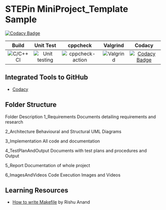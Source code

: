 # STEPin MiniProject_Template Sample

[![Codacy Badge](https://api.codacy.com/project/badge/Grade/3b20c7c3ec7f4734b42cc0d04dcf3fb2)](https://app.codacy.com/manual/stepin654321/MiniProject_Template?utm_source=github.com&utm_medium=referral&utm_content=stepin654321/MiniProject_Template&utm_campaign=Badge_Grade_Dashboard)


|Build|Unit Test|cppcheck|Valgrind|Codacy|
|:--:|:--:|:--:|:--:|:--:|
|![C/C++ CI](https://github.com/stepin654321/MiniProject_Template/workflows/C/C++%20CI/badge.svg)|![Unit testing](https://github.com/stepin654321/MiniProject_Template/workflows/Unit%20testing/badge.svg)|![cppcheck-action](https://github.com/stepin654321/MiniProject_Template/workflows/cppcheck-action/badge.svg)|![Valgrind](https://github.com/stepin654321/MiniProject_Template/workflows/Valgrind/badge.svg)|[![Codacy Badge](https://app.codacy.com/project/badge/Grade/3ac7e2a959a24fa4b5d1b9c1c886ff75)](https://www.codacy.com/manual/stepin654321/MiniProject_Template?utm_source=github.com&amp;utm_medium=referral&amp;utm_content=stepin654321/MiniProject_Template&amp;utm_campaign=Badge_Grade)|

## Integrated Tools to GitHub
*  [Codacy](https://www.codacy.com/)

## Folder Structure
Folder	Description
1_Requirements	Documents detailing requirements and research

2_Architecture	Behavioural and Structural UML Diagrams

3_Implementation	All code and documentation

4_TestPlanAndOutput	Documents with test plans and procedures and Output

5_Report	Documentation of whole project

6_ImagesAndVideos	Code Execution Images and Videos

## Learning Resources
* [How to write Makefile](https://github.com/riuandg5/learn-makefile) by Rishu Anand
